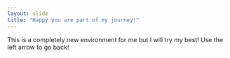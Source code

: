 ```yaml
---
layout: slide
title: "Happy you are part of my journey!"
---
```

This is a completely new environment for me but I will try my best!
Use the left arrow to go back!
